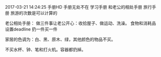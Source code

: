 2017-03-21 14:24:25
手册HD
手册无处不在
学习手册
和老公的相处手册
旅行手册
旅游的次数是可以计算的

老公相处手册：
做三件事让老公开心：收拾屋子、做运动、洗澡。
食物和消耗品设置deadline
扔一件买一件

家居的色调为：白、黑、原木、绿，其他颜色的物品不买。

不买水杯、钟、笔和打火机。容器都扔掉。